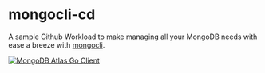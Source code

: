 # mongocli-cd

A sample Github Workload to make managing all your MongoDB needs with ease a breeze with [mongocli](https://github.com/mongodb/mongocli).

[![MongoDB Atlas Go Client](https://img.shields.io/badge/Powered%20by%20-go--client--mongodb--atlas-%2313AA52?style=for-the-badge)](https://github.com/mongodb/go-client-mongodb-atlas)

